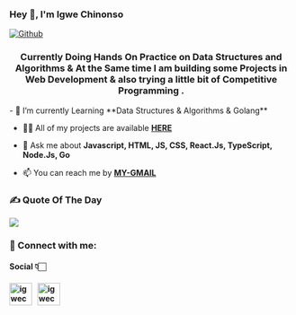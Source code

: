 ### Hey 👋, I'm Igwe Chinonso

[![Github](https://img.shields.io/github/followers/chiboycalix?label=Follow&style=social)](https://github.com/chiboycalix)

<h3 align="center">Currently Doing Hands On Practice on Data Structures and Algorithms & At the Same time I am building some Projects in Web Development & also trying a little bit of Competitive Programming .</h3>
- 🔭 I’m currently Learning **Data Structures & Algorithms & Golang**

- 👨‍💻 All of my projects are available [**HERE**](https://github.com/chiboycalix)

- 💬 Ask me about **Javascript, HTML, JS, CSS, React.Js, TypeScript, Node.Js, Go**

- 📫 You can reach me by [**MY-GMAIL**](mailto:igwechinonso77@gmail.com)

<h3 align="left">✍️ Quote Of The Day</h3>

![](https://quotes-github-readme.vercel.app/api?type=horizontal&theme=merko)

<h3 align="left">📩 Connect with me:</h3>
<p align="left">
<h4>Social 👇🏻<h4/>
<a href="mailto:igwechinonso77@gmail.com" target="blank"><img align="center" src="https://cdn4.iconfinder.com/data/icons/social-media-logos-6/512/112-gmail_email_mail-512.png" alt="igwechinonso" height="40" width="40" /></a>&nbsp;&nbsp;
<a href="https://www.linkedin.com/in/igwe-chinonso/" target="blank"><img align="center" src="https://raw.githubusercontent.com/rahuldkjain/github-profile-readme-generator/master/src/images/icons/Social/linked-in-alt.svg" alt="igwechinonso" height="40" width="40" /></a>&nbsp;&nbsp;
</p>
